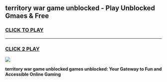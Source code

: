 
## territory war game unblocked - Play Unblocked Gmaes & Free
<h3>
<a href="https://news.freeplayer.one?title=territory_war_game_unblocked&ref=16F">CLICK TO PLAY</a></h3>
<hr>

<h3>
<a href="https://news.freeplayer.one?title=territory_war_game_unblocked&ref=16F">CLICK 2 PLAY</a>
  
</h3>

<a href="https://news.freeplayer.one?title=territory_war_game_unblocked&ref=16F/"><img src="https://clearcache.store/games.png"></a>


**territory war game unblocked games unblocked: Your Gateway to Fun and Accessible Online Gaming**
